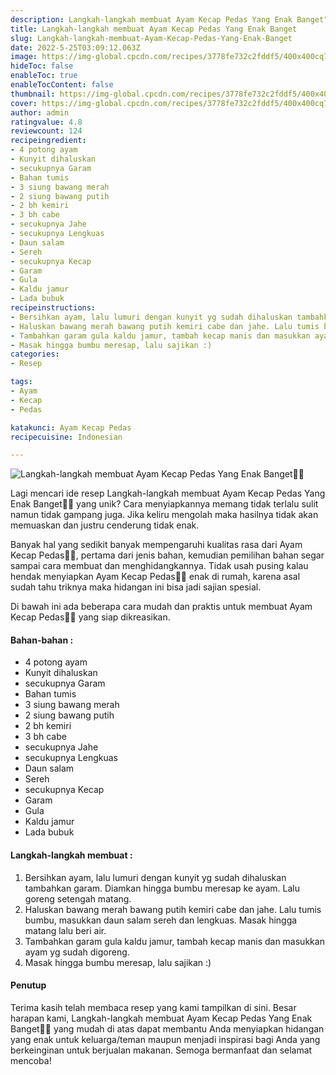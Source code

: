 ```yaml
---
description: Langkah-langkah membuat Ayam Kecap Pedas Yang Enak Banget"
title: Langkah-langkah membuat Ayam Kecap Pedas Yang Enak Banget
slug: Langkah-langkah-membuat-Ayam-Kecap-Pedas-Yang-Enak-Banget
date: 2022-5-25T03:09:12.063Z
image: https://img-global.cpcdn.com/recipes/3778fe732c2fddf5/400x400cq70/photo.jpg
hideToc: false
enableToc: true
enableTocContent: false
thumbnail: https://img-global.cpcdn.com/recipes/3778fe732c2fddf5/400x400cq70/photo.jpg
cover: https://img-global.cpcdn.com/recipes/3778fe732c2fddf5/400x400cq70/photo.jpg
author: admin
ratingvalue: 4.8
reviewcount: 124
recipeingredient:
- 4 potong ayam
- Kunyit dihaluskan
- secukupnya Garam
- Bahan tumis
- 3 siung bawang merah
- 2 siung bawang putih
- 2 bh kemiri
- 3 bh cabe
- secukupnya Jahe
- secukupnya Lengkuas
- Daun salam
- Sereh
- secukupnya Kecap
- Garam
- Gula
- Kaldu jamur
- Lada bubuk
recipeinstructions:
- Bersihkan ayam, lalu lumuri dengan kunyit yg sudah dihaluskan tambahkan garam. Diamkan hingga bumbu meresap ke ayam. Lalu goreng setengah matang.
- Haluskan bawang merah bawang putih kemiri cabe dan jahe. Lalu tumis bumbu, masukkan daun salam sereh dan lengkuas. Masak hingga matang lalu beri air.
- Tambahkan garam gula kaldu jamur, tambah kecap manis dan masukkan ayam yg sudah digoreng.
- Masak hingga bumbu meresap, lalu sajikan :)
categories:
- Resep

tags:
- Ayam
- Kecap
- Pedas

katakunci: Ayam Kecap Pedas
recipecuisine: Indonesian

---
```


![Langkah-langkah membuat Ayam Kecap Pedas Yang Enak Banget👩‍🍳](https://img-global.cpcdn.com/recipes/3778fe732c2fddf5/400x400cq70/photo.jpg)

Lagi mencari ide resep Langkah-langkah membuat Ayam Kecap Pedas Yang Enak Banget👩‍🍳 yang unik? Cara menyiapkannya memang tidak terlalu sulit namun tidak gampang juga. Jika keliru mengolah maka hasilnya tidak akan memuaskan dan justru cenderung tidak enak.

Banyak hal yang sedikit banyak mempengaruhi kualitas rasa dari Ayam Kecap Pedas👩‍🍳, pertama dari jenis bahan, kemudian pemilihan bahan segar sampai cara membuat dan menghidangkannya. Tidak usah pusing kalau hendak menyiapkan Ayam Kecap Pedas👩‍🍳 enak di rumah, karena asal sudah tahu triknya maka hidangan ini bisa jadi sajian spesial.

Di bawah ini ada beberapa cara mudah dan praktis untuk membuat Ayam Kecap Pedas👩‍🍳 yang siap dikreasikan.

<!--inarticleads1-->

#### Bahan-bahan :

- 4 potong ayam
- Kunyit dihaluskan
- secukupnya Garam
- Bahan tumis
- 3 siung bawang merah
- 2 siung bawang putih
- 2 bh kemiri
- 3 bh cabe
- secukupnya Jahe
- secukupnya Lengkuas
- Daun salam
- Sereh
- secukupnya Kecap
- Garam
- Gula
- Kaldu jamur
- Lada bubuk

<!--inarticleads2-->

#### Langkah-langkah membuat :

1. Bersihkan ayam, lalu lumuri dengan kunyit yg sudah dihaluskan tambahkan garam. Diamkan hingga bumbu meresap ke ayam. Lalu goreng setengah matang.
1. Haluskan bawang merah bawang putih kemiri cabe dan jahe. Lalu tumis bumbu, masukkan daun salam sereh dan lengkuas. Masak hingga matang lalu beri air.
1. Tambahkan garam gula kaldu jamur, tambah kecap manis dan masukkan ayam yg sudah digoreng.
1. Masak hingga bumbu meresap, lalu sajikan :)

#### Penutup

Terima kasih telah membaca resep yang kami tampilkan di sini. Besar harapan kami, Langkah-langkah membuat Ayam Kecap Pedas Yang Enak Banget👩‍🍳 yang mudah di atas dapat membantu Anda menyiapkan hidangan yang enak untuk keluarga/teman maupun menjadi inspirasi bagi Anda yang berkeinginan untuk berjualan makanan. Semoga bermanfaat dan selamat mencoba!